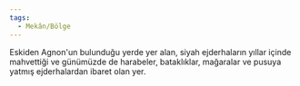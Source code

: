 ```yaml
---  
tags:  
  - Mekân/Bölge  
---  
```

Eskiden Agnon'un bulunduğu yerde yer alan, siyah ejderhaların yıllar içinde mahvettiği ve günümüzde de harabeler, bataklıklar, mağaralar ve pusuya yatmış ejderhalardan ibaret olan yer.